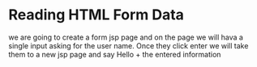 # Reading HTML Form Data
we are going to create a form jsp page and on the page we will hava a single input
asking for the user name. Once they click enter we will take them to a new jsp
page and say Hello + the entered information